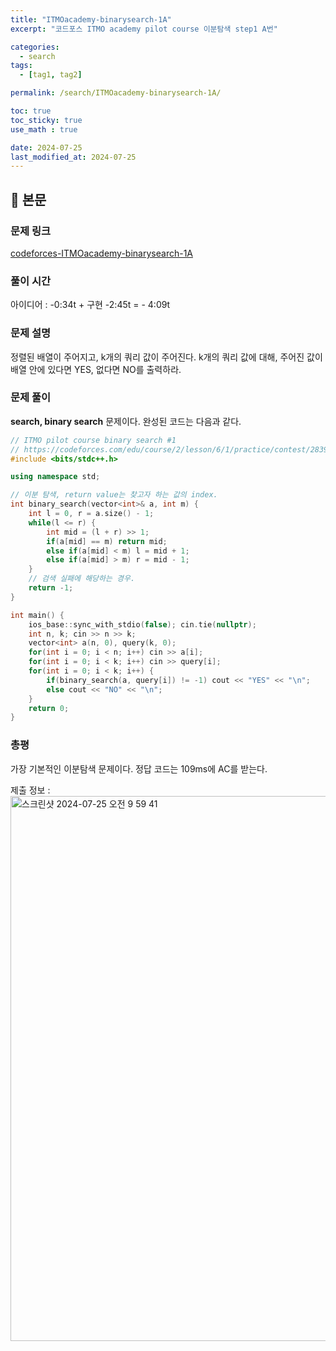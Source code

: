 ```yaml
---
title: "ITMOacademy-binarysearch-1A"
excerpt: "코드포스 ITMO academy pilot course 이분탐색 step1 A번"

categories:
  - search
tags:
  - [tag1, tag2]

permalink: /search/ITMOacademy-binarysearch-1A/

toc: true
toc_sticky: true
use_math : true

date: 2024-07-25
last_modified_at: 2024-07-25
---
```


## 🦥 본문

### 문제 링크

[codeforces-ITMOacademy-binarysearch-1A](https://codeforces.com/edu/course/2/lesson/6/1/practice/contest/283911/problem/A)

### 풀이 시간

아이디어 : -0:34t + 구현 -2:45t = - 4:09t

### 문제 설명

정렬된 배열이 주어지고, k개의 쿼리 값이 주어진다. k개의 쿼리 값에 대해, 주어진 값이 배열 안에 있다면 YES, 없다면 NO를 출력하라.

### 문제 풀이

**search, binary search** 문제이다. 완성된 코드는 다음과 같다. 

```cpp
// ITMO pilot course binary search #1
// https://codeforces.com/edu/course/2/lesson/6/1/practice/contest/283911/problem/A
#include <bits/stdc++.h>

using namespace std;

// 이분 탐색, return value는 찾고자 하는 값의 index.
int binary_search(vector<int>& a, int m) {
    int l = 0, r = a.size() - 1;
    while(l <= r) {
        int mid = (l + r) >> 1;
        if(a[mid] == m) return mid;
        else if(a[mid] < m) l = mid + 1;
        else if(a[mid] > m) r = mid - 1;
    }
    // 검색 실패에 해당하는 경우.
    return -1;
}

int main() {
    ios_base::sync_with_stdio(false); cin.tie(nullptr);
    int n, k; cin >> n >> k;
    vector<int> a(n, 0), query(k, 0);
    for(int i = 0; i < n; i++) cin >> a[i];
    for(int i = 0; i < k; i++) cin >> query[i];
    for(int i = 0; i < k; i++) {
        if(binary_search(a, query[i]) != -1) cout << "YES" << "\n";
        else cout << "NO" << "\n";
    }
    return 0;
}
```

### 총평

가장 기본적인 이분탐색 문제이다. 정답 코드는 109ms에 AC를 받는다.

제출 정보 : <img width="872" alt="스크린샷 2024-07-25 오전 9 59 41" src="https://github.com/user-attachments/assets/1255d610-4507-450c-963e-b28b7bc26bcd">





